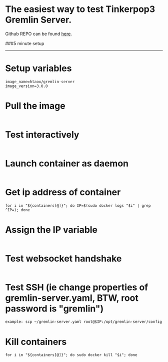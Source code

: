 The easiest way to test Tinkerpop3 Gremlin Server.
===================================================

Github REPO can be found [here](https://github.com/htaox/NEAT/tree/master/docker-scripts/gremlin-server-3.0.0).

###5 minute setup
* * *
Setup variables
============
```hostname=gremlin-server
image_name=htaox/gremlin-server
image_version=3.0.0
```
Pull the image
===========
```sudo docker pull $image_name:$image_version
```
Test interactively
=====================
```sudo docker run --rm -i -t -h $hostname $image_name:$image_version /bin/bash
```
Launch container as daemon
==============================
```sudo docker run -d -h $hostname $image_name:$image_version
```
Get ip address of container
===============================
```containers=($(sudo docker ps | grep gremlin-server | awk '{print $1}' | tr '\n' ' '))
for i in "${containers[@]}"; do IP=$(sudo docker logs "$i" | grep ^IP=); done
```
Assign the IP variable
==========================
```eval $IP
```
Test websocket handshake
=========================
```curl -i -N -vv -H "Connection: Upgrade" -H "Upgrade: websocket" -H "Host: localhost" -H "Origin: http://localhost" -k "http://$IP:8182"
```
Test SSH (ie change properties of gremlin-server.yaml, BTW, root password is "gremlin")
============
```ssh root@$IP
example: scp ~/gremlin-server.yaml root@$IP:/opt/gremlin-server/config 
```
Kill containers
===================
```containers=($(sudo docker ps | grep gremlin-server | awk '{print $1}' | tr '\n' ' '))
for i in "${containers[@]}"; do sudo docker kill "$i"; done
```